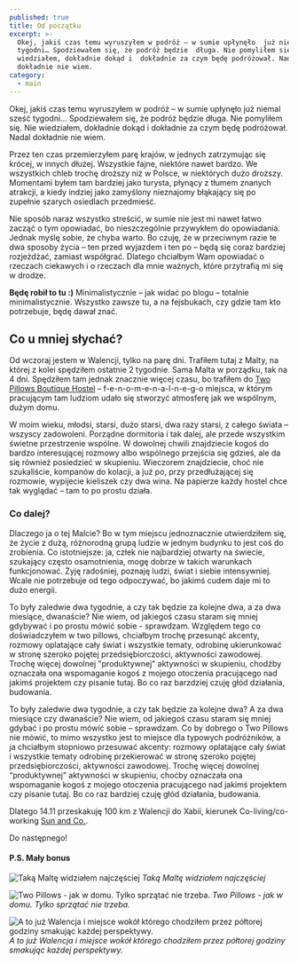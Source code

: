```yaml
---
published: true
title: Od początku
excerpt: >-
  Okej, jakiś czas temu wyruszyłem w podróż – w sumie upłynęło  już niemal sześć
  tygodni… Spodziewałem się, że podróż będzie  długa. Nie pomyliłem się. Nie
  wiedziałem, dokładnie dokąd i  dokładnie za czym będę podróżował. Nadal
  dokładnie nie wiem.
category:
  - main
---
```

Okej, jakiś czas temu wyruszyłem w podróż – w sumie upłynęło już niemal sześć tygodni… Spodziewałem się, że podróż będzie długa. Nie pomyliłem się. Nie wiedziałem, dokładnie dokąd i dokładnie za czym będę podróżował. Nadal dokładnie nie wiem.

Przez ten czas przemierzyłem parę krajów, w jednych zatrzymując się krócej, w innych dłużej. Wszystkie fajne, niektóre nawet bardzo. We wszystkich chleb trochę droższy niż w Polsce, w niektórych dużo droższy. Momentami byłem tam bardziej jako turysta, płynący z tłumem znanych atrakcji, a kiedy indziej jako zamyślony nieznajomy błąkający się po zupełnie szarych osiedlach przedmieść.

Nie sposób naraz wszystko streścić, w sumie nie jest mi nawet łatwo zacząć o tym opowiadać, bo nieszczególnie przywykłem do opowiadania. Jednak myślę sobie, że chyba warto. Bo czuję, że w przeciwnym razie te dwa sposoby życia – ten przed wyjazdem i ten po – będą się coraz bardziej rozjeżdżać, zamiast współgrać. Dlatego chciałbym Wam opowiadać o rzeczach ciekawych i o rzeczach dla mnie ważnych, które przytrafią mi się w drodze.

**Będę robił to tu :)** Minimalistycznie – jak widać po blogu – totalnie minimalistycznie. Wszystko zawsze tu, a na fejsbukach, czy gdzie tam kto potrzebuje, będę dawał znać.

## Co u mniej słychać?

Od wczoraj jestem w Walencji, tylko na parę dni. Trafiłem tutaj z Malty, na której z kolei spędziłem ostatnie 2 tygodnie. Sama Malta w porządku, tak na 4 dni. Spędziłem tam jednak znacznie więcej czasu, bo trafiłem do [Two Pillows Boutique Hostel](http://www.twopillowsmalta.com) – f-e-n-o-m-e-n-a-l-n-e-g-o miejsca, w którym pracującym tam ludziom udało się stworzyć atmosferę jak we wspólnym, dużym domu.

W moim wieku, młodsi, starsi, dużo starsi, dwa razy starsi, z całego świata – wszyscy zadowoleni. Porządne dormitoria i tak dalej, ale przede wszystkim świetne przestrzenie wspólne. W dowolnej chwili znajdziecie kogoś do bardzo interesującej rozmowy albo wspólnego przejścia się gdzieś, ale da się również posiedzieć w skupieniu. Wieczorem znajdziecie, choć nie szukaliście, kompanów do kolacji, a już po, przy przedłużającej się rozmowie, wypijecie kieliszek czy dwa wina. Na papierze każdy hostel chce tak wyglądać – tam to po prostu działa.

### Co dalej?

Dlaczego ja o tej Malcie? Bo w tym miejscu jednoznacznie utwierdziłem się, że życie z dużą, różnorodną grupą ludzie w jednym budynku to jest coś do zrobienia. Co istotniejsze: ja, człek nie najbardziej otwarty na świecie, szukający często osamotnienia, mogę dobrze w takich warunkach funkcjonować. Żyję radośniej, poznaję ludzi, świat i siebie intensywniej. Wcale nie potrzebuje od tego odpoczywać, bo jakimś cudem daje mi to dużo energii.

To były zaledwie dwa tygodnie, a czy tak będzie za kolejne dwa, a za dwa miesiące, dwanaście? Nie wiem, od jakiegoś czasu staram się mniej gdybywać i po prostu mówić sobie - sprawdzam. Względem tego co doświadczyłem w two pillows, chciałbym trochę przesunąć akcenty, rozmowy oplatające cały świat i wszystkie tematy, odrobinę ukierunkować w stronę szeroko pojętej przedsiębiorczości, aktywności zawodowej. Trochę więcej dowolnej "produktywnej" aktywności w skupieniu, chodźby oznaczała ona wspomaganie kogoś z mojego otoczenia pracującego nad jakimś projektem czy pisanie tutaj. Bo co raz barzdziej czuję głód działania, budowania.

To były zaledwie dwa tygodnie, a czy tak będzie za kolejne dwa? A za dwa miesiące czy dwanaście? Nie wiem, od jakiegoś czasu staram się mniej gdybać i po prostu mówić sobie – sprawdzam. Co by dobrego o Two Pillows nie mówić, to mimo wszystko jest to miejsce dla typowych podróżników, a ja chciałbym stopniowo przesuwać akcenty: rozmowy oplatające cały świat i wszystkie tematy odrobinę przekierować w stronę szeroko pojętej przedsiębiorczości, aktywności zawodowej. Trochę więcej dowolnej “produktywnej” aktywności w skupieniu, choćby oznaczała ona wspomaganie kogoś z mojego otoczenia pracującego nad jakimś projektem czy pisanie tutaj. Bo co raz bardziej czuję głód działania, budowania. 

Dlatego 14.11 przeskakuję 100 km z Walencji do Xabii, kierunek Co-living/co-working [Sun and Co.](https://sun-and-co.com/).

Do następnego!





#### P.S. Mały bonus
![Taką Maltę widziałem najczęściej]({{site.baseurl}}/images/malta_as_i_see_it.jpg)
_Taką Maltę widziałem najczęściej_

![Two Pillows - jak w domu. Tylko sprzątać nie trzeba.]({{site.baseurl}}/images/two_pillows_common.jpg)
_Two Pillows - jak w domu. Tylko sprzątać nie trzeba._

![A to już Walencja i miejsce wokół którego chodziłem przez półtorej godziny smakując każdej perspektywy.]({{site.baseurl}}/images/valencia_impressed.jpg)
_A to już Walencja i miejsce wokół którego chodziłem przez półtorej godziny smakując każdej perspektywy._



